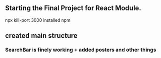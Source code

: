 ## Starting the Final Project for React Module.
npx kill-port 3000
installed npm
## created main structure

### SearchBar is finely working + added posters and other things